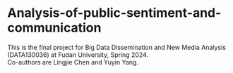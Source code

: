 # Analysis-of-public-sentiment-and-communication
This is the final project for Big Data Dissemination and New Media Analysis (DATA130036) at Fudan University, Spring 2024.  
Co-authors are Lingjie Chen and Yuyin Yang.  
